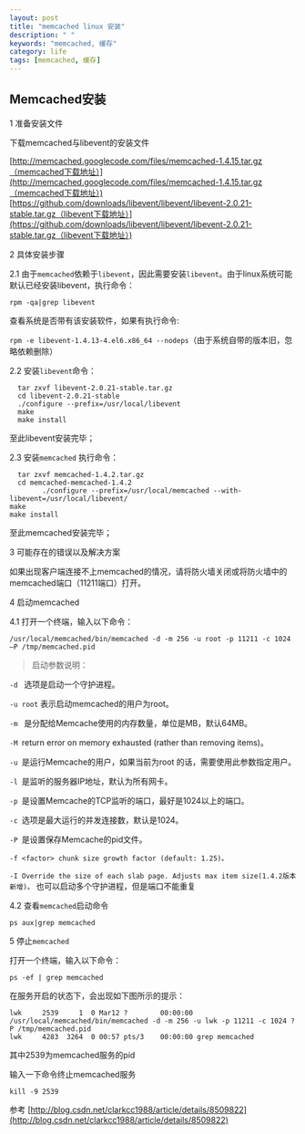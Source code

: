 ```yaml
---
layout: post
title: "memcached linux 安装"
description: " "
keywords: "memcached, 缓存"
category: life
tags: [memcached, 缓存]
---
```


## Memcached安装

1  准备安装文件

下载memcached与libevent的安装文件

[http://memcached.googlecode.com/files/memcached-1.4.15.tar.gz（memcached下载地址）](http://memcached.googlecode.com/files/memcached-1.4.15.tar.gz（memcached下载地址）)
[https://github.com/downloads/libevent/libevent/libevent-2.0.21-stable.tar.gz（libevent下载地址）](https://github.com/downloads/libevent/libevent/libevent-2.0.21-stable.tar.gz（libevent下载地址）)

2 具体安装步骤
 
2.1 由于`memcached`依赖于`libevent`，因此需要安装`libevent`。由于linux系统可能默认已经安装libevent，执行命令：

`rpm -qa|grep libevent`

查看系统是否带有该安装软件，如果有执行命令:

`rpm -e libevent-1.4.13-4.el6.x86_64 --nodeps`（由于系统自带的版本旧，忽略依赖删除）

2.2 安装`libevent`命令：

``` 
  tar zxvf libevent-2.0.21-stable.tar.gz
  cd libevent-2.0.21-stable
  ./configure --prefix=/usr/local/libevent
  make
  make install
```
至此libevent安装完毕；

2.3 安装`memcached` 执行命令：

```
  tar zxvf memcached-1.4.2.tar.gz
  cd memcached-memcached-1.4.2
        ./configure --prefix=/usr/local/memcached --with-libevent=/usr/local/libevent/
make
make install

```
  至此memcached安装完毕；

3  可能存在的错误以及解决方案

如果出现客户端连接不上memcached的情况，请将防火墙关闭或将防火墙中的memcached端口（11211端口）打开。

4 启动memcached

4.1 打开一个终端，输入以下命令：

`/usr/local/memcached/bin/memcached -d -m 256 -u root -p 11211 -c 1024 –P /tmp/memcached.pid`


> 启动参数说明：

`-d ` 选项是启动一个守护进程。

`-u root` 表示启动memcached的用户为root。

`-m ` 是分配给Memcache使用的内存数量，单位是MB，默认64MB。

`-M `return error on memory exhausted (rather than removing items)。

`-u `是运行Memcache的用户，如果当前为root 的话，需要使用此参数指定用户。

`-l `是监听的服务器IP地址，默认为所有网卡。

`-p `是设置Memcache的TCP监听的端口，最好是1024以上的端口。

`-c `选项是最大运行的并发连接数，默认是1024。

`-P `是设置保存Memcache的pid文件。

`-f <factor> chunk size growth factor (default: 1.25)。`

`-I Override the size of each slab page. Adjusts max item size(1.4.2版本新增)。` 也可以启动多个守护进程，但是端口不能重复

4.2 查看`memcached`启动命令

`ps aux|grep memcached`

 
5 停止`memcached`

打开一个终端，输入以下命令：

`ps -ef | grep memcached`

在服务开启的状态下，会出现如下图所示的提示：

```
lwk     2539     1  0 Mar12 ?        00:00:00 /usr/local/memcached/bin/memcached -d -m 256 -u lwk -p 11211 -c 1024 ?P /tmp/memcached.pid
lwk     4283  3264  0 00:57 pts/3    00:00:00 grep memcached
```

其中2539为memcached服务的pid

输入一下命令终止memcached服务

`kill -9 2539`

参考	[http://blog.csdn.net/clarkcc1988/article/details/8509822](http://blog.csdn.net/clarkcc1988/article/details/8509822)
